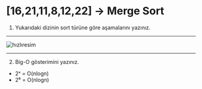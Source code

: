 # [16,21,11,8,12,22] -> Merge Sort

1. Yukarıdaki dizinin sort türüne göre aşamalarını yazınız.

***
![hızlıresim](https://www.hizliresim.com/m413yby) 
***

2. Big-O gösterimini yazınız.

- 2ˣ = O(nlogn)
- 2⁶ = O(nlogn) 